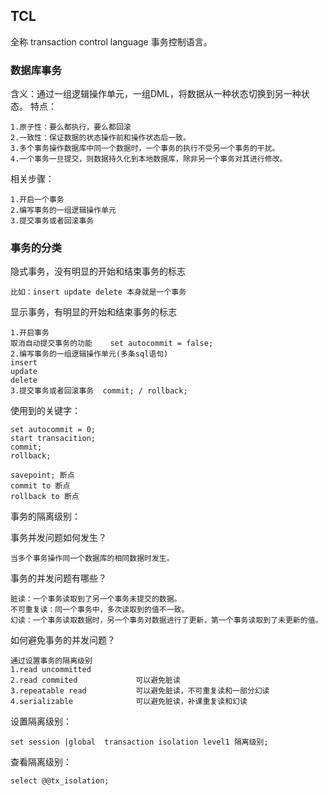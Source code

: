 ## TCL

全称 transaction control language 事务控制语言。

### 数据库事务

含义：通过一组逻辑操作单元，一组DML，将数据从一种状态切换到另一种状态。
特点：

    1.原子性：要么都执行，要么都回滚
    2.一致性：保证数据的状态操作前和操作状态后一致。
    3.多个事务操作数据库中同一个数据时，一个事务的执行不受另一个事务的干扰。
    4.一个事务一旦提交，则数据持久化到本地数据库，除非另一个事务对其进行修改。  

相关步骤：

    1.开启一个事务
    2.编写事务的一组逻辑操作单元
    3.提交事务或者回滚事务

### 事务的分类

隐式事务，没有明显的开始和结束事务的标志

    比如：insert update delete 本身就是一个事务

显示事务，有明显的开始和结束事务的标志

    1.开启事务
    取消自动提交事务的功能    set autocommit = false;
    2.编写事务的一组逻辑操作单元(多条sql语句)
    insert
    update
    delete
    3.提交事务或者回滚事务  commit; / rollback;

使用到的关键字：

    set autocommit = 0;
    start transacition;
    commit;
    rollback;

    savepoint; 断点
    commit to 断点
    rollback to 断点

事务的隔离级别：

事务并发问题如何发生？

    当多个事务操作同一个数据库的相同数据时发生。

事务的并发问题有哪些？

    脏读：一个事务读取到了另一个事务未提交的数据。
    不可重复读：同一个事务中，多次读取到的值不一致。
    幻读：一个事务读取数据时，另一个事务对数据进行了更新，第一个事务读取到了未更新的值。

如何避免事务的并发问题？

    通过设置事务的隔离级别
    1.read uncommitted 
    2.read commited             可以避免脏读
    3.repeatable read           可以避免脏读，不可重复读和一部分幻读
    4.serializable              可以避免脏读，补课重复读和幻读

设置隔离级别：

    set session |global  transaction isolation level1 隔离级别;

查看隔离级别：
    
    select @@tx_isolation;
